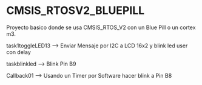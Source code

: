 # CMSIS_RTOSV2_BLUEPILL


Proyecto basico donde se usa CMSIS_RTOS_V2 con un Blue Pill o un cortex m3.


task1toggleLED13 --> Enviar Mensaje por I2C a LCD 16x2 y blink led user con delay

taskblinkled     --> Blink Pin B9

Callback01       --> Usando un Timer por Software hacer blink a Pin B8

